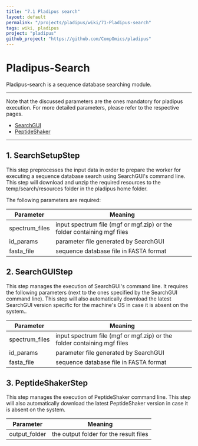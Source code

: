 ```yaml
---
title: "7.1 Pladipus search"
layout: default
permalink: "/projects/pladipus/wiki/71-Pladipus-search"
tags: wiki, pladipus
project: "pladipus"
github_project: "https://github.com/CompOmics/pladipus"
---
```


# Pladipus-Search

Pladipus-search is a sequence database searching module. 

----

Note that the discussed parameters are the ones mandatory for pladipus execution. For more detailed parameters, please refer to the respective pages.

* [SearchGUI](/projects/searchgui)
* [PeptideShaker](/projects/peptide-shaker)

----

## 1. SearchSetupStep

This step preprocesses the input data in order to prepare the worker for executing a sequence database search using SearchGUI's command line. This step will download and unzip the required resources to the temp/search/resources folder in the pladipus home folder. 

The following parameters are required: 

Parameter | Meaning
--- | -------------- | 
spectrum_files | input spectrum file (mgf or mgf.zip) or the folder containing mgf files 
id_params | parameter file generated by SearchGUI
fasta_file | sequence database file in FASTA format

## 2. SearchGUIStep

This step manages the execution of SearchGUI's command line. It requires the following parameters (next to the ones specified by the SearchGUI command line). This step will also automatically download the latest SearchGUI version specific for the machine's OS in case it is absent on the system..

Parameter | Meaning
--- | -------------- | 
spectrum_files | input spectrum file (mgf or mgf.zip) or the folder containing mgf files 
id_params | parameter file generated by SearchGUI
fasta_file | sequence database file in FASTA format

## 3. PeptideShakerStep

This step manages the execution of PeptideShaker command line. This step will also automatically download the latest PeptideShaker version in case it is absent on the system.

Parameter | Meaning
--- | -------------- | 
output_folder | the output folder for the result files
